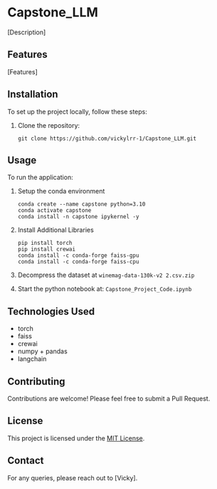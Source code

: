 # Capstone_LLM

[Description]

## Features

[Features]

## Installation

To set up the project locally, follow these steps:

1. Clone the repository:
   ```
   git clone https://github.com/vickylrr-1/Capstone_LLM.git
   ```

## Usage

To run the application:

1. Setup the conda environment
    ```
    conda create --name capstone python=3.10
    conda activate capstone 
    conda install -n capstone ipykernel -y
    ```
2. Install Additional Libraries
    ```
    pip install torch
    pip install crewai
    conda install -c conda-forge faiss-gpu
    conda install -c conda-forge faiss-cpu
    ```

2. Decompress the dataset at `winemag-data-130k-v2 2.csv.zip`

3. Start the python notebook at: `Capstone_Project_Code.ipynb`


## Technologies Used

- torch
- faiss
- crewai
- numpy + pandas
- langchain

## Contributing

Contributions are welcome! Please feel free to submit a Pull Request.

## License

This project is licensed under the [MIT License](LICENSE).

## Contact

For any queries, please reach out to [Vicky].